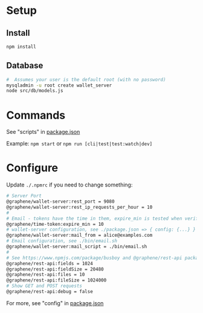 # Setup
## Install
```bash
npm install
```

## Database
```bash
#  Assumes your user is the default root (with no password)
mysqladmin -u root create wallet_server
node src/db/models.js
```

# Commands
See "scripts" in [package.json](./package.json)

Example: `npm start` or `npm run [cli|test|test:watch|dev]`

# Configure
Update `./.npmrc` if you need to change something:
```sh
# Server Port
@graphene/wallet-server:rest_port = 9080
@graphene/wallet-server:rest_ip_requests_per_hour = 10
#
# Email - tokens have the time in them, expire_min is tested when verifying
@graphene/time-token:expire_min = 10
# wallet-server configuration, see ./package.json => { config: {...} }
@graphene/wallet-server:mail_from = alice@examples.com
# Email configuration, see ./bin/email.sh
@graphene/wallet-server:mail_script = ./bin/email.sh
#
# See https://www.npmjs.com/package/busboy and @graphene/rest-api package
@graphene/rest-api:fields = 1024
@graphene/rest-api:fieldSize = 20480
@graphene/rest-api:files = 10
@graphene/rest-api:fileSize = 1024000
# Show GET and POST requests
@graphene/rest-api:debug = false
```
For more, see "config" in [package.json](./package.json)

